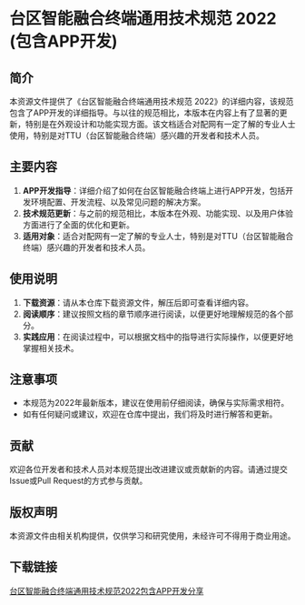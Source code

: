 # 台区智能融合终端通用技术规范 2022 (包含APP开发)

## 简介
本资源文件提供了《台区智能融合终端通用技术规范 2022》的详细内容，该规范包含了APP开发的详细指导。与以往的规范相比，本版本在内容上有了显著的更新，特别是在外观设计和功能实现方面。该文档适合对配网有一定了解的专业人士使用，特别是对TTU（台区智能融合终端）感兴趣的开发者和技术人员。

## 主要内容
1. **APP开发指导**：详细介绍了如何在台区智能融合终端上进行APP开发，包括开发环境配置、开发流程、以及常见问题的解决方案。
2. **技术规范更新**：与之前的规范相比，本版本在外观、功能实现、以及用户体验方面进行了全面的优化和更新。
3. **适用对象**：适合对配网有一定了解的专业人士，特别是对TTU（台区智能融合终端）感兴趣的开发者和技术人员。

## 使用说明
1. **下载资源**：请从本仓库下载资源文件，解压后即可查看详细内容。
2. **阅读顺序**：建议按照文档的章节顺序进行阅读，以便更好地理解规范的各个部分。
3. **实践应用**：在阅读过程中，可以根据文档中的指导进行实际操作，以便更好地掌握相关技术。

## 注意事项
- 本规范为2022年最新版本，建议在使用前仔细阅读，确保与实际需求相符。
- 如有任何疑问或建议，欢迎在仓库中提出，我们将及时进行解答和更新。

## 贡献
欢迎各位开发者和技术人员对本规范提出改进建议或贡献新的内容。请通过提交Issue或Pull Request的方式参与贡献。

## 版权声明
本资源文件由相关机构提供，仅供学习和研究使用，未经许可不得用于商业用途。

## 下载链接

[台区智能融合终端通用技术规范2022包含APP开发分享](https://pan.quark.cn/s/bc511c3fa0e9)